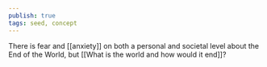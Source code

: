 ```yaml
---
publish: true
tags: seed, concept
---
```

There is fear and [[anxiety]] on both a personal and societal level about the End of the World, but [[What is the world and how would it end]]?

